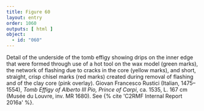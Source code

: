 ```yaml
---
title: Figure 60
layout: entry
order: 1060
outputs: [ html ]
object:
  - id: "060"
---
```


Detail of the underside of the tomb effigy showing drips on the inner edge that were formed through use of a hot tool on the wax model (green marks), the network of flashing due to cracks in the core (yellow marks), and short, straight, crisp chisel marks (red marks) created during removal of flashing and of the clay core (pink overlay). Giovan Francesco Rustici (Italian, 1475–1554), *Tomb Effigy of Alberto III Pio, Prince of Carpi*, ca. 1535, L. 167 cm (Musée du Louvre, inv. MR 1680). See {% cite 'C2RMF Internal Report 2016a' %}.
